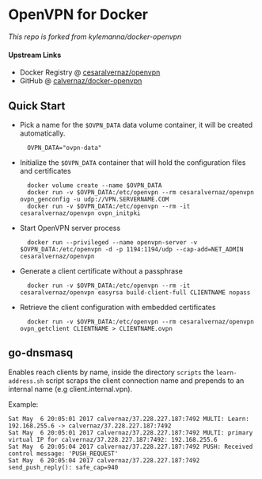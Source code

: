 # OpenVPN for Docker

_This repo is forked from kylemanna/docker-openvpn_

#### Upstream Links

* Docker Registry @ [cesaralvernaz/openvpn](https://hub.docker.com/r/cesaralvernaz/openvpn/)
* GitHub @ [calvernaz/docker-openvpn](https://github.com/calvernaz/docker-openvpn)

## Quick Start

* Pick a name for the `$OVPN_DATA` data volume container, it will be created automatically.

        OVPN_DATA="ovpn-data"

* Initialize the `$OVPN_DATA` container that will hold the configuration files and certificates

        docker volume create --name $OVPN_DATA
        docker run -v $OVPN_DATA:/etc/openvpn --rm cesaralvernaz/openvpn ovpn_genconfig -u udp://VPN.SERVERNAME.COM
        docker run -v $OVPN_DATA:/etc/openvpn --rm -it cesaralvernaz/openvpn ovpn_initpki

* Start OpenVPN server process

        docker run --privileged --name openvpn-server -v $OVPN_DATA:/etc/openvpn -d -p 1194:1194/udp --cap-add=NET_ADMIN cesaralvernaz/openvpn

* Generate a client certificate without a passphrase

        docker run -v $OVPN_DATA:/etc/openvpn --rm -it cesaralvernaz/openvpn easyrsa build-client-full CLIENTNAME nopass

* Retrieve the client configuration with embedded certificates

        docker run -v $OVPN_DATA:/etc/openvpn --rm cesaralvernaz/openvpn ovpn_getclient CLIENTNAME > CLIENTNAME.ovpn


## go-dnsmasq

Enables reach clients by name, inside the directory `scripts` the `learn-address.sh` script scraps the client connection name
and prepends to an internal name (e.g client.internal.vpn).

Example:

    Sat May  6 20:05:01 2017 calvernaz/37.228.227.187:7492 MULTI: Learn: 192.168.255.6 -> calvernaz/37.228.227.187:7492
    Sat May  6 20:05:01 2017 calvernaz/37.228.227.187:7492 MULTI: primary virtual IP for calvernaz/37.228.227.187:7492: 192.168.255.6
    Sat May  6 20:05:04 2017 calvernaz/37.228.227.187:7492 PUSH: Received control message: 'PUSH_REQUEST'
    Sat May  6 20:05:04 2017 calvernaz/37.228.227.187:7492 send_push_reply(): safe_cap=940
